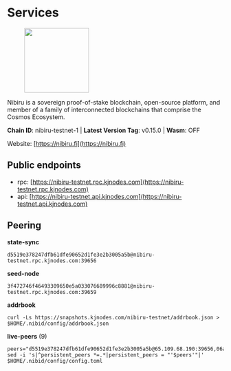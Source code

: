 # Services

<figure><img src="https://raw.githubusercontent.com/kj89/testnet_manuals/main/pingpub/logos/nibiru.png" width="150" alt=""><figcaption></figcaption></figure>

Nibiru is a sovereign proof-of-stake blockchain, open-source platform,  and member of a family of interconnected blockchains that comprise the Cosmos Ecosystem.

**Chain ID**: nibiru-testnet-1 | **Latest Version Tag**: v0.15.0 | **Wasm**: OFF

Website: [https://nibiru.fi](https://nibiru.fi)


## Public endpoints

* rpc: [https://nibiru-testnet.rpc.kjnodes.com](https://nibiru-testnet.rpc.kjnodes.com)
* api: [https://nibiru-testnet.api.kjnodes.com](https://nibiru-testnet.api.kjnodes.com)

## Peering

**state-sync**

```
d5519e378247dfb61dfe90652d1fe3e2b3005a5b@nibiru-testnet.rpc.kjnodes.com:39656
```

**seed-node**

```
3f472746f46493309650e5a033076689996c8881@nibiru-testnet.rpc.kjnodes.com:39659
```

**addrbook**
```
curl -Ls https://snapshots.kjnodes.com/nibiru-testnet/addrbook.json > $HOME/.nibid/config/addrbook.json
```

**live-peers** (9)
```
peers="d5519e378247dfb61dfe90652d1fe3e2b3005a5b@65.109.68.190:39656,06a9ed460bc9bb592f6fe2e7c7545106d51dc729@176.124.220.25:36656,d19f198aaca118db75502035395078d5557241bc@95.217.11.63:26656,6705a23ee032a75ddadd3c32ea3ab70feee64786@192.145.37.151:46656,211d8eb3e05a3398c68fa848ad15b96bb03cc7f6@109.123.242.208:26656,b56a3d703cc6b5d0a64d3918e72b905cb29de4e8@74.119.195.123:26656,afac65cfec4090e8af72f31bed047b56600a7702@45.85.146.252:26656,c9e812ef269d4b7307299bd03365a0dfdac03b11@88.99.59.53:26656,8a367ad243ba21158e137f2598a4ab97d5252834@80.87.196.122:26656"
sed -i 's|^persistent_peers *=.*|persistent_peers = "'$peers'"|' $HOME/.nibid/config/config.toml
```
